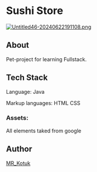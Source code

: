 # Sushi Store

[![Untitled46-20240622191108.png](https://i.postimg.cc/RFZhCPfV/Untitled46-20240622191108.png)](https://postimg.cc/8FxNtmtq)

## About
Pet-project for learning Fullstack.
## Tech Stack

Language: Java

Markup languages: HTML CSS

### Assets:

All elements taked from google
## Author

[MR_Kotuk](https://github.com/MR-Kotuk)
